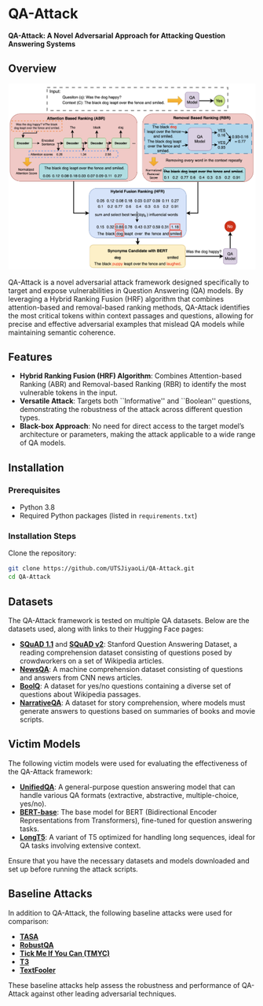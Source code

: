 # QA-Attack

**QA-Attack: A Novel Adversarial Approach for Attacking Question Answering Systems**

## Overview

![QA-Attack Workflow](qattack_workflow.png)

QA-Attack is a novel adversarial attack framework designed specifically to target and expose vulnerabilities in Question Answering (QA) models. By leveraging a Hybrid Ranking Fusion (HRF) algorithm that combines attention-based and removal-based ranking methods, QA-Attack identifies the most critical tokens within context passages and questions, allowing for precise and effective adversarial examples that mislead QA models while maintaining semantic coherence.

## Features

- **Hybrid Ranking Fusion (HRF) Algorithm**: Combines Attention-based Ranking (ABR) and Removal-based Ranking (RBR) to identify the most vulnerable tokens in the input.
- **Versatile Attack**: Targets both \``Informative'' and ``Boolean'' questions, demonstrating the robustness of the attack across different question types.
- **Black-box Approach**: No need for direct access to the target model’s architecture or parameters, making the attack applicable to a wide range of QA models.

## Installation

### Prerequisites

- Python 3.8
- Required Python packages (listed in `requirements.txt`)

### Installation Steps

 Clone the repository:

   ```bash
   git clone https://github.com/UTSJiyaoLi/QA-Attack.git
   cd QA-Attack
   ```
## Datasets

The QA-Attack framework is tested on multiple QA datasets. Below are the datasets used, along with links to their Hugging Face pages:

- [**SQuAD 1.1**](https://huggingface.co/datasets/squad) and [**SQuAD v2**](https://huggingface.co/datasets/rajpurkar/squad_v2): Stanford Question Answering Dataset, a reading comprehension dataset consisting of questions posed by crowdworkers on a set of Wikipedia articles.
- [**NewsQA**](https://huggingface.co/datasets/newsqa): A machine comprehension dataset consisting of questions and answers from CNN news articles.
- [**BoolQ**](https://huggingface.co/datasets/boolq): A dataset for yes/no questions containing a diverse set of questions about Wikipedia passages.
- [**NarrativeQA**](https://huggingface.co/datasets/narrativeqa): A dataset for story comprehension, where models must generate answers to questions based on summaries of books and movie scripts.

## Victim Models

The following victim models were used for evaluating the effectiveness of the QA-Attack framework:

- [**UnifiedQA**](https://huggingface.co/allenai/unifiedqa-t5-large): A general-purpose question answering model that can handle various QA formats (extractive, abstractive, multiple-choice, yes/no).
- [**BERT-base**](https://huggingface.co/bert-base-uncased): The base model for BERT (Bidirectional Encoder Representations from Transformers), fine-tuned for question answering tasks.
- [**LongT5**](https://huggingface.co/google/long-t5-local-base): A variant of T5 optimized for handling long sequences, ideal for QA tasks involving extensive context.

Ensure that you have the necessary datasets and models downloaded and set up before running the attack scripts.

## Baseline Attacks

In addition to QA-Attack, the following baseline attacks were used for comparison:

- [**TASA**](https://aclanthology.org/2022.emnlp-main.821)
- [**RobustQA**](https://arxiv.org/abs/1907.11932)
- [**Tick Me If You Can (TMYC)**](https://aclanthology.org/2020.emnlp-main.84)
- [**T3**](https://arxiv.org/abs/2112.07916)
- [**TextFooler**](https://arxiv.org/abs/1907.11932)

These baseline attacks help assess the robustness and performance of QA-Attack against other leading adversarial techniques.
